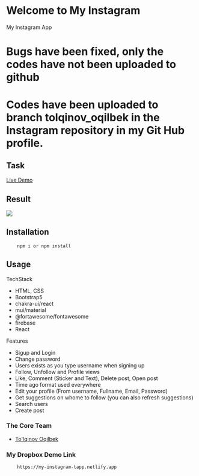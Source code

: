 # Welcome to My Instagram
My Instagram App



# Bugs have been fixed, only the codes have not been uploaded to github <br />
# Codes have been uploaded to branch tolqinov_oqilbek in the Instagram repository in my Git Hub profile.



## Task

[Live Demo](https://my-instagram-tapp.netlify.app)

## Result

<img src="./src/img/instagram.png" />

## Installation

```
    npm i or npm install
```

## Usage
TechStack

- HTML, CSS
- Bootstrap5
- chakra-ui/react
- mui/material
- @fortawesome/fontawesome
- firebase
- React

Features

- Sigup and Login
- Change password
- Users exists as you type username when signing up
- Follow, Unfollow and Profile views
- Like, Comment (Sticker and Text), Delete post, Open post
- Time ago format used everywhere
- Edit your profile (From username, Fullname, Email, Password)
- Get suggestions on whome to follow (you can also refresh suggestions)
- Search users
- Create post

### The Core Team

- <a href="https://github.com/Oqilbek2121">To'lqinov Oqilbek</a><br>

### My Dropbox Demo Link

```
    https://my-instagram-tapp.netlify.app
```

